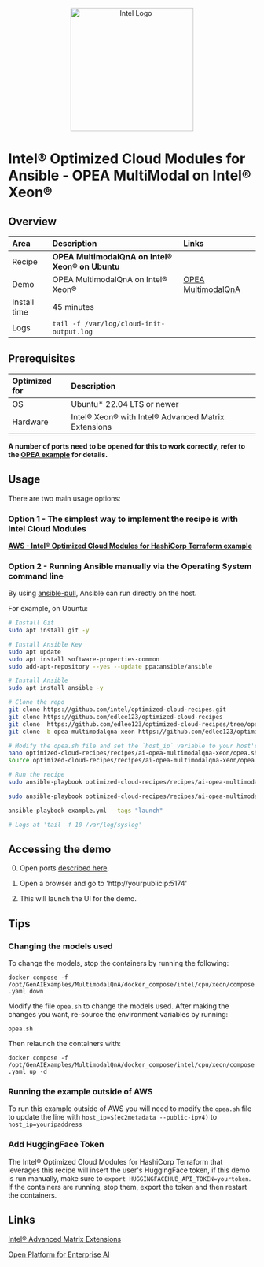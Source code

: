 <p align="center">
  <img src="https://github.com/intel/optimized-cloud-recipes/blob/main/images/logo-classicblue-800px.png?raw=true" alt="Intel Logo" width="250"/>
</p>

# Intel® Optimized Cloud Modules for Ansible - OPEA MultiModal on Intel® Xeon®

## Overview

| Area   | Description                                      | Links                                                                                        |
| :----- |:-------------------------------------------------|:---------------------------------------------------------------------------------------------|
| Recipe | **OPEA MultimodalQnA on Intel® Xeon® on Ubuntu** |                                                                                              |
Demo | OPEA MultimodalQnA on Intel® Xeon®                     | [OPEA MultimodalQnA](https://github.com/opea-project/GenAIExamples/tree/main/MultimodalQnA/docker_compose/intel/cpu/xeon) |
| Install time | 45 minutes                                       |                                                                                              |
| Logs | `tail -f /var/log/cloud-init-output.log`         |                                                                                              |

## Prerequisites

| Optimized for | Description                              |
| :------------ | :--------------------------------------- |
| OS            | Ubuntu* 22.04 LTS or newer               |
| Hardware      | Intel® Xeon® with Intel® Advanced Matrix Extensions |

**A number of ports need to be opened for this to work correctly, refer to the [OPEA example](https://github.com/opea-project/GenAIExamples/tree/main/MultimodalQnA/docker_compose/intel/cpu/xeon) for details.**

## Usage

There are two main usage options:

### Option 1 - The simplest way to implement the recipe is with Intel Cloud Modules

[**AWS - Intel® Optimized Cloud Modules for HashiCorp Terraform example**](https://github.com/intel/terraform-intel-aws-vm/tree/main/examples/gen-ai-xeon-opea-chatqna)

### Option 2 - Running Ansible manually via the Operating System command line

By using [ansible-pull](https://docs.ansible.com/ansible/latest/cli/ansible-pull.html), Ansible can run directly on the host.

For example, on Ubuntu:

```bash
# Install Git 
sudo apt install git -y

# Install Ansible Key
sudo apt update
sudo apt install software-properties-common
sudo add-apt-repository --yes --update ppa:ansible/ansible

# Install Ansible
sudo apt install ansible -y

# Clone the repo
git clone https://github.com/intel/optimized-cloud-recipes.git
git clone https://github.com/edlee123/optimized-cloud-recipes
git clone  https://github.com/edlee123/optimized-cloud-recipes/tree/opea-multimodalqna-xeon
git clone -b opea-multimodalqna-xeon https://github.com/edlee123/optimized-cloud-recipes

# Modify the opea.sh file and set the `host_ip` variable to your host's IP and uncomment and set your Huggingface Token, then source the opea.sh file
nano optimized-cloud-recipes/recipes/ai-opea-multimodalqna-xeon/opea.sh
source optimized-cloud-recipes/recipes/ai-opea-multimodalqna-xeon/opea.sh

# Run the recipe
sudo ansible-playbook optimized-cloud-recipes/recipes/ai-opea-multimodalqna-xeon/recipe.yml

sudo ansible-playbook optimized-cloud-recipes/recipes/ai-opea-multimodalqna-xeon/recipe.yml --tags "launch"

ansible-playbook example.yml --tags "launch"

# Logs at 'tail -f 10 /var/log/syslog'
```

## Accessing the demo

0. Open ports [described here](https://github.com/opea-project/GenAIExamples/tree/main/MultimodalQnA/docker_compose/intel/cpu/xeon).

1. Open a browser and go to 'http://yourpublicip:5174'

2. This will launch the UI for the demo.

## Tips

### Changing the models used

To change the models, stop the containers by running the following:

`docker compose -f /opt/GenAIExamples/MultimodalQnA/docker_compose/intel/cpu/xeon/compose.yaml down`

Modify the file `opea.sh` to change the models used. After making the changes you want, re-source the environment variables by running:

`opea.sh`

Then relaunch the containers with:

`docker compose -f /opt/GenAIExamples/MultimodalQnA/docker_compose/intel/cpu/xeon/compose.yaml up -d`

### Running the example outside of AWS

To run this example outside of AWS you will need to modify the `opea.sh` file to update the line with `host_ip=$(ec2metadata --public-ipv4)` to `host_ip=youripaddress`

### Add HuggingFace Token

The Intel® Optimized Cloud Modules for HashiCorp Terraform that leverages this recipe will insert the user's HuggingFace token, if this demo is run manually, make sure to `export HUGGINGFACEHUB_API_TOKEN=yourtoken`. If the containers are running, stop them, export the token and then restart the containers.

## Links

[Intel® Advanced Matrix Extensions](https://www.intel.com/content/www/us/en/products/docs/accelerator-engines/advanced-matrix-extensions/overview.html)

[Open Platform for Enterprise AI](https://opea.dev/)
